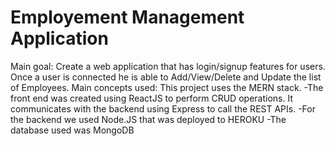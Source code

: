 # Employement Management Application

Main goal:
Create a web application that has login/signup features for users. Once a user is connected he is able to Add/View/Delete and Update the list of Employees.
Main concepts used:
This project uses the MERN stack.
-The front end was created using ReactJS to perform CRUD operations. It communicates with the backend using Express to call the REST APIs.
-For the backend we used Node.JS that was deployed to HEROKU
-The database used was MongoDB
